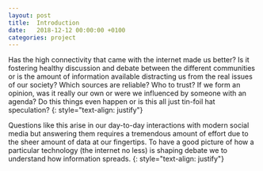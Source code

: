 ```yaml
---
layout: post
title:  Introduction
date:   2018-12-12 00:00:00 +0100
categories: project
---
```


Has the high connectivity that came with the internet made us better? Is it fostering healthy discussion and debate between the different communities or is the amount of information available distracting us from the real issues of our society? Which sources are reliable? Who to trust? If we form an opinion, was it really our own or were we influenced by someone with an agenda? Do this things even happen or is this all just tin-foil hat speculation?
{: style="text-align: justify"}

Questions like this arise in our day-to-day interactions with modern social media but answering them requires a tremendous amount of effort due to the sheer amount of data at our fingertips. To have a good picture of how a particular technology (the internet no less) is shaping debate we to understand how information spreads.
{: style="text-align: justify"}
